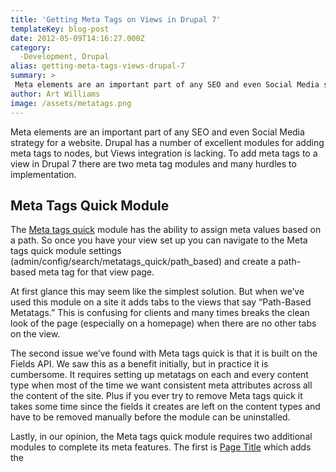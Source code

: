 ```yaml
---
title: 'Getting Meta Tags on Views in Drupal 7'
templateKey: blog-post
date: 2012-05-09T14:16:27.000Z
category: 
  -Development, Drupal
alias: getting-meta-tags-views-drupal-7
summary: > 
 Meta elements are an important part of any SEO and even Social Media strategy for a website. Drupal has a number of excellent modules for adding meta tags to nodes, but Views integration is lacking. To add meta tags to a view in Drupal 7 there are two meta tag modules and many hurdles to implementation.
author: Art Williams
image: /assets/metatags.png
---
```


Meta elements are an important part of any SEO and even Social Media strategy for a website. Drupal has a number of excellent modules for adding meta tags to nodes, but Views integration is lacking. To add meta tags to a view in Drupal 7 there are two meta tag modules and many hurdles to implementation.

Meta Tags Quick Module
----------------------

The [Meta tags quick](https://www.drupal.org/project/metatags_quick) module has the ability to assign meta values based on a path. So once you have your view set up you can navigate to the Meta tags quick module settings (admin/config/search/metatags\_quick/path\_based) and create a path-based meta tag for that view page.

At first glance this may seem like the simplest solution. But when we’ve used this module on a site it adds tabs to the views that say “Path-Based Metatags.” This is confusing for clients and many times breaks the clean look of the page (especially on a homepage) when there are no other tabs on the view.

The second issue we’ve found with Meta tags quick is that it is built on the Fields API. We saw this as a benefit initially, but in practice it is cumbersome. It requires setting up metatags on each and every content type when most of the time we want consistent meta attributes across all the content of the site. Plus if you ever try to remove Meta tags quick it takes some time since the fields it creates are left on the content types and have to be removed manually before the module can be uninstalled.

Lastly, in our opinion, the Meta tags quick module requires two additional modules to complete its meta features. The first is [Page Title](https://www.drupal.org/project/page_title) which adds the <title> tag to a page’s HTML. The second is the [Open Graph meta tags](https://www.drupal.org/project/opengraph_meta) module which adds opengraph style tags in the <head> of a page.

_Aside: Open Graph tags, while not as well known, are critically important in the world of social media sharing. If you have a Facebook Share button on your blog post without Open Graph tags, you are leaving to chance the items that get sent to Facebook when that Share button is pressed. With Open Graph tags you can send the correct image, title, and description to Facebook._

Metatag Module
--------------

[Metatag](https://www.drupal.org/project/metatag) module is the successor to Nodewords in Drupal 6, and is designed to be the ultimate metatags module for Drupal 7. In its current state it already includes Page Title and Open Graph tags. The only necessary feature absent from this module is Views integration. Despite this missing piece we prefer Metatag over Meta tags quick because of its complete feature set and lack of dependence on the Fields API.

Make Every Page a Node
----------------------

The workaround to the missing Views Integration in the Metatag module is to make every page on your site a node, then add any view as a block under the node.

For example, we commonly need a view to display a list of teasers for articles on a page. If you make the view a block and place it in the main content region under a node called “Articles,” you can add your meta tags to the node and not be concerned at all with the view’s meta tags.

A fringe benefit of this approach from the site builder standpoint is that breadcrumbs, menus, and pathauto all become easier to set up and work more consistently when every page is a node.

For the client, this approach makes more sense because the top textual area of all pages (including views) is now easily and consistently editable.

The caveat—and it can be big—is when a view has an exposed filter or a contextual filter that uses URL parameters to pass the values. It’s possible that this type of view won’t function correctly as a block without AJAX-ifying it, which prevents deep linking into the filters. This issue is so specific that we rarely run into it, but since it is a showstopper it needs to be mentioned. In those cases we just resort to using the Meta tags quick, Page Title, and Open Graph meta tags modules on the site.

Also worth mentioning is that there are two sandbox modules that claim to accomplish the goal of Views integration with Metatag. I haven’t had the opportunity try either and would hesitate to use them on a production site, but the fact that they exist makes me optimistic that the issue can be solved in short order.

If you have a solution of your own that works, or have an opinion about making every page a node, please chime in. We’d like to hear your thoughts and experience.
